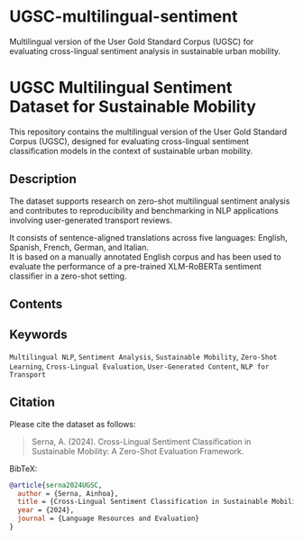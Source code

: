 # UGSC-multilingual-sentiment
Multilingual version of the User Gold Standard Corpus (UGSC) for evaluating cross-lingual sentiment analysis in sustainable urban mobility.
# UGSC Multilingual Sentiment Dataset for Sustainable Mobility

This repository contains the multilingual version of the User Gold Standard Corpus (UGSC), designed for evaluating cross-lingual sentiment classification models in the context of sustainable urban mobility.

## Description

The dataset supports research on zero-shot multilingual sentiment analysis and contributes to reproducibility and benchmarking in NLP applications involving user-generated transport reviews.

It consists of sentence-aligned translations across five languages: English, Spanish, French, German, and Italian.  
It is based on a manually annotated English corpus and has been used to evaluate the performance of a pre-trained XLM-RoBERTa sentiment classifier in a zero-shot setting.

## Contents

## Keywords

`Multilingual NLP`, `Sentiment Analysis`, `Sustainable Mobility`, `Zero-Shot Learning`, `Cross-Lingual Evaluation`, `User-Generated Content`, `NLP for Transport`

## Citation

Please cite the dataset as follows:

> Serna, A. (2024). Cross-Lingual Sentiment Classification in Sustainable Mobility: A Zero-Shot Evaluation Framework.

BibTeX:
```bibtex
@article{serna2024UGSC,
  author = {Serna, Ainhoa},
  title = {Cross-Lingual Sentiment Classification in Sustainable Mobility: A Zero-Shot Evaluation Framework},
  year = {2024},
  journal = {Language Resources and Evaluation}
}


